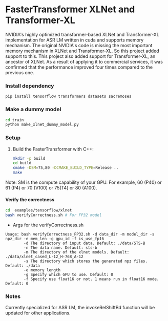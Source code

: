 # FasterTransformer XLNet and Transformer-XL
NVIDIA's highly optimized transformer-based XLNet and Transformer-XL implementation for ASR LM written in cuda and supports memory mechanism.
The original NVIDIA's code is missing the most important memory mechanism in XLNet and Transformer-XL. So this project added support to this.
This project also added support for Transformer-XL, an ancestor of XLNet.
As a result of applying it to commercial services, it was confirmed that the performance improved four times compared to the previous one.

### Install dependency
    pip install tensorflow transformers datasets sacremoses

### Make a dummy model

```bash
cd train
python make_xlnet_dummy_model.py
```

### Setup

1. Build the FasterTransformer with C++:
    ```bash
    mkdir -p build
    cd build
    cmake -DSM=75,80 -DCMAKE_BUILD_TYPE=Release ..
    make
    ```
Note: SM is the compute capability of your GPU. For example, 60 (P40) or 61 (P4) or 70 (V100) or 75(T4) or 80 (A100).  

#### Verify the correctness  
```bash
cd  examples/tensorflow/xlnet
bash verifyCorrectness.sh # For FP32 model
```
- Args for the verifyCorrectness.sh
```doc
Usage: bash verifyCorrectness_FP32.sh -d data_dir -m model_dir -s npz_dir -e mem_len -g gpu_id -f is_use_fp16
        -d The directory of input data. Default: ./data/STS-B
        -n The data name. Default: sts-b
        -m The directory of the xlnet models. Default: ./data/xlnet_cased_L-12_H-768_A-12
        -s The directory which stores the generated npz files. Default: ./data
        -e memory length
        -g Specify which GPU to use. Default: 0
        -f Specify use float16 or not. 1 means run in float16 mode. Default: 0
```

### Notes
Currently specialized for ASR LM, the invokeRelShiftBd function will be updated for other applications.